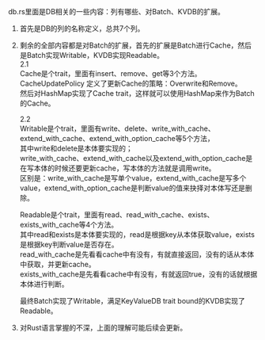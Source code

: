 
db.rs里面是DB相关的一些内容：列有哪些、对Batch、KVDB的扩展。  

1. 首先是DB的列的名称定义，总共7个列。  

2. 剩余的全部内容都是对Batch的扩展，首先的扩展是Batch进行Cache，然后是Batch实现Writable，KVDB实现Readable。  
    2.1  
    Cache是个trait，里面有insert、remove、get等3个方法。  
    CacheUpdatePolicy 定义了更新Cache的策略：Overwrite和Remove。  
    然后对HashMap实现了Cache trait，这样就可以使用HashMap来作为Batch的Cache。  
    
    2.2   
    Writable是个trait，里面有write、delete、write_with_cache、extend_with_cache、extend_with_option_cache等5个方法，  
    其中write和delete是本体要实现的；  
    write_with_cache、extend_with_cache以及extend_with_option_cache是在写本体的时候还要更新cache，写本体的方法就是调用write。  
    区别是：write_with_cache是写单个value，extend_with_cache是写多个value，extend_with_option_cache是判断value的值来抉择对本体写还是删除。  
    
    Readable是个trait，里面有read、read_with_cache、exists、exists_with_cache等4个方法。  
    其中read和exists是本体要实现的，read是根据key从本体获取value，exists是根据key判断value是否存在。  
    read_with_cache是先看看cache中有没有，有就直接返回，没有的话从本体中获取，并更新cache。  
    exists_with_cache是先看看cache中有没有，有就返回true，没有的话就根据本体进行判断。  
    
    最终Batch实现了Writable，满足KeyValueDB trait bound的KVDB实现了Readable。  
    
    
3. 对Rust语言掌握的不深，上面的理解可能后续会更新。
    

